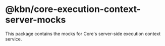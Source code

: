 # @kbn/core-execution-context-server-mocks

This package contains the mocks for Core's server-side execution context service.

